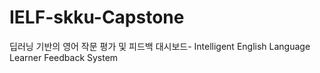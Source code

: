 # IELF-skku-Capstone
딥러닝 기반의 영어 작문 평가 및 피드백 대시보드- Intelligent English Language Learner Feedback System
